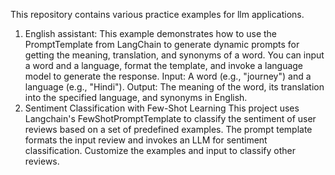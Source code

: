This repository contains various practice examples for llm applications.

1) English assistant:
    This example demonstrates how to use the PromptTemplate from LangChain to generate dynamic prompts for getting the meaning, translation, and synonyms of a word. You can input a word and a language, format the template, and invoke a language model to generate the response.
    Input: A word (e.g., "journey") and a language (e.g., "Hindi").
    Output: The meaning of the word, its translation into the specified language, and synonyms in English.
2) Sentiment Classification with Few-Shot Learning
This project uses Langchain's FewShotPromptTemplate to classify the sentiment of user reviews based on a set of predefined examples. The prompt template formats the input review and invokes an LLM for sentiment classification. Customize the examples and input to classify other reviews.
